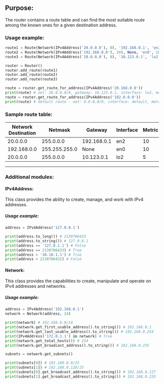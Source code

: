 ## Purpose:
The router contains a route table and can find the most suitable route among the known ones for a given destination address.
### Usage example:
```python
route1 = Route(Network(IPv4Address('20.0.0.0'), 8), '192.168.0.1', 'en2', 10)
route2 = Route(Network(IPv4Address('192.168.0.0'), 24), None, 'en0', 10)
route3 = Route(Network(IPv4Address('20.0.0.0'), 8), '10.123.0.1', 'lo2', 5)

router = Router()
router.add_route(route1)
router.add_route(route2)
router.add_route(route3)

route = router.get_route_for_address(IPv4Address('20.168.0.0'))
print(route) # net: 20.0.0.0/8, gateway: 10.123.0.1, interface: lo2, metric: 5
route = router.get_route_for_address(IPv4Address('192.0.0.0'))
print(route) # default route - net: 0.0.0.0/0, interface: default, metric: 10

```

### Sample route table:
| Network Destination | Netmask      | Gateway     | Interface | Metric |
|---------------------|--------------|-------------|-----------|--------|
| 20.0.0.0            | 255.0.0.0    | 192.168.0.1 | en2       | 10     |
| 192.168.0.0         | 255.255.255.0| None        | en0       | 10     |
| 20.0.0.0            | 255.0.0.0    | 10.123.0.1  | lo2       | 5      |

---
### Additional modules:
#### IPv4Address:
 This class provides the ability to create, manage, and work with IPv4 addresses.
 
##### Usage example:
```python
address = IPv4Address('127.0.0.1')

print(address.to_long()) # 2130706433
print(address.to_string()) # 127.0.0.1
print(address == '127.0.1.1') # False
print(address == 2130706433) # True
print(address > '10.10.1.1') # True
print(address < 2130706432) # False

```
#### Network:
This class provides the capabilities to create, manipulate and operate on IPv4 addresses and networks.
##### Usage example:
```python
address = IPv4Address('192.168.0.1')
network = Network(address, 24)

print(network) # 192.168.0.0/24
print(network.get_first_usable_address().to_string()) # 192.168.0.1
print(network.get_last_usable_address().to_string()) # 192.168.0.254
print(IPv4Address('172.0.1.1') in network) # True
print(network.get_total_hosts()) # 254
print(network.get_broadcast_address().to_string()) # 192.168.0.255

subnets = network.get_subnets()

print(subnets[0]) # 192.168.0.0/25
print(subnets[1]) # 192.168.0.128/25
print(subnets[0].get_broadcast_address().to_string()) # 192.168.0.127
print(subnets[1].get_broadcast_address().to_string()) # 192.168.0.255

```

